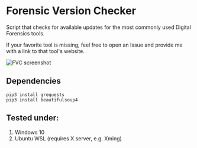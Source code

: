 # Forensic Version Checker
Script that checks for available updates for the most commonly used Digital Forensics tools.

If your favorite tool is missing, feel free to open an Issue and provide me with a link to that tool's website.

![FVC screenshot](https://github.com/jankais3r/Forensic-Version-Checker/blob/master/screen.png)

## Dependencies
```
pip3 install grequests
pip3 install beautifulsoup4
```

## Tested under:
1) Windows 10
2) Ubuntu WSL (requires X server, e.g. Xming)
